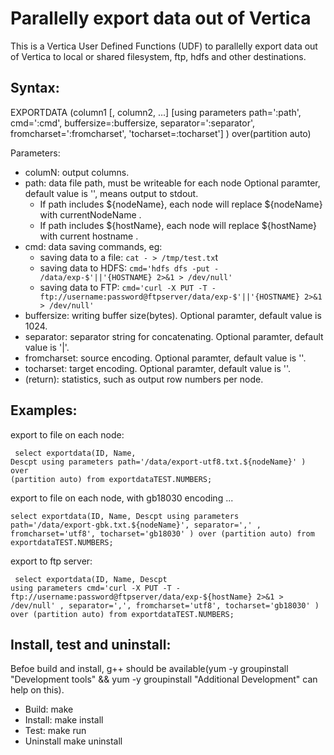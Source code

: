 <html lang="zn_CN"> <head> <meta charset='utf-8'> <title>Parallelly export data out of Vertica</title> </head> <body>

Parallelly export data out of Vertica
==========
This is a Vertica User Defined Functions (UDF) to parallelly export data out of Vertica to local or shared filesystem, ftp, hdfs and other destinations.

Syntax:
----------

EXPORTDATA (column1 [, column2, ...] [using parameters path=':path', cmd=':cmd', buffersize=:buffersize, separator=':separator', fromcharset=':fromcharset', 'tocharset=:tocharset'] ) over(partition auto)

Parameters:

 * columN: output columns.
 * path: data file path, must be writeable for each node Optional paramter, default value is '', means output to stdout.
   - If path includes ${nodeName}, each node will replace ${nodeName} with currentNodeName .
   - If path includes ${hostName}, each node will replace ${hostName} with current hostname .
 * cmd: data saving commands, eg:
   - saving data to a file: <code>cat - > /tmp/test.tx</code>t
   - saving data to HDFS: <code>cmd='hdfs dfs -put - /data/exp-$'||'{HOSTNAME} 2>&1 > /dev/null'</code> 
   - saving data to FTP: <code>cmd='curl -X PUT -T - ftp://username:password@ftpserver/data/exp-$'||'{HOSTNAME} 2>&1 > /dev/null'</code> 
 * buffersize: writing buffer size(bytes). Optional paramter, default value is 1024.
 * separator: separator string for concatenating. Optional paramter, default value is '|'.
 * fromcharset: source encoding. Optional paramter, default value is ''.
 * tocharset: target encoding. Optional paramter, default value is ''.
 * (return): statistics, such as output row numbers per node. 

Examples:
----------
export to file on each node:
<code><pre>
	select exportdata(ID, Name, Descpt
		using parameters path='/data/export-utf8.txt.${nodeName}'
	) over (partition auto) 
	from exportdataTEST.NUMBERS;
</code></pre>

export to file on each node, with gb18030 encoding ...
<code><pre>
	select exportdata(ID, Name, Descpt 
		using parameters path='/data/export-gbk.txt.${nodeName}', separator=','
		  , fromcharset='utf8', tocharset='gb18030'
		) over (partition auto) 
	from exportdataTEST.NUMBERS;
</code></pre>

export to ftp server:
<code><pre>
	select exportdata(ID, Name, Descpt 
		using parameters cmd='curl -X PUT -T - ftp://username:password@ftpserver/data/exp-${hostName} 2>&1 > /dev/null'
		  , separator=',', fromcharset='utf8', tocharset='gb18030'
		) over (partition auto) 
	from exportdataTEST.NUMBERS;
</code></pre>


Install, test and uninstall:
----------
Befoe build and install, g++ should be available(yum -y groupinstall "Development tools" && yum -y groupinstall "Additional Development" can help on this).

 * Build: make
 * Install: make install
 * Test: make run
 * Uninstall make uninstall

</body> </html>



